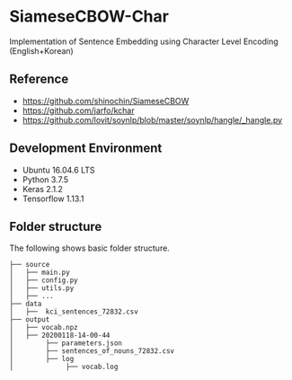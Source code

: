 # SiameseCBOW-Char
Implementation of Sentence Embedding using Character Level Encoding (English+Korean)

## Reference

* https://github.com/shinochin/SiameseCBOW
* https://github.com/jarfo/kchar
* https://github.com/lovit/soynlp/blob/master/soynlp/hangle/_hangle.py

## Development Environment
* Ubuntu 16.04.6 LTS
* Python 3.7.5
* Keras 2.1.2
* Tensorflow 1.13.1

## Folder structure
The following shows basic folder structure.
```
├── source
│   ├── main.py
│   ├── config.py
│   ├── utils.py
│   ├── ...
├── data
│   ├──  kci_sentences_72832.csv
├── output
│   ├── vocab.npz
│   ├── 20200118-14-00-44
│        ├── parameters.json
│        ├── sentences_of_nouns_72832.csv
│        ├── log
│             ├── vocab.log
